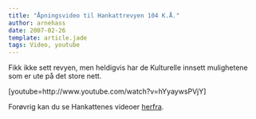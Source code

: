 ```yaml
---
title: "Åpningsvideo til Hankattrevyen 104 K.Å."
author: arnehass
date: 2007-02-26
template: article.jade
tags: Video, youtube
---
```


<p>Fikk ikke sett revyen, men heldigvis har de Kulturelle innsett mulighetene som er ute på det store nett.</p>
<p>[youtube=http://www.youtube.com/watch?v=hYyaywsPVjY]</p>
<p>Forøvrig kan du se Hankattenes videoer <a href="http://www.youtube.com/profile?user=hankattforeningen">herfra</a>.</p>
